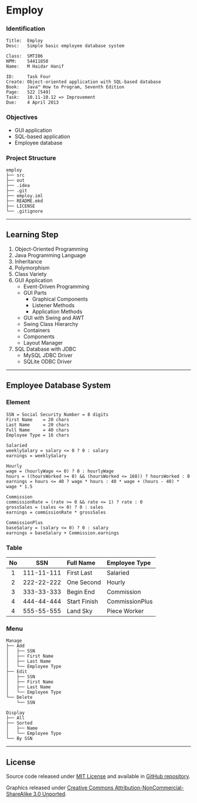 Employ
======

### Identification

```
Title:  Employ
Desc:   Simple basic employee database system

Class:  SMTI06
NPM:    54411850
Name:   M Haidar Hanif

ID:     Task Four
Create: Object-oriented application with SQL-based database
Book:   Java™ How to Program, Seventh Edition
Page:   522 [549]
Task:   10.11-10.12 => Improvement
Due:    4 April 2013
```

### Objectives

- GUI application
- SQL-based application
- Employee database

### Project Structure

```
employ
├── src
├── out
├── .idea
├── .git
├── employ.iml
├── README.mkd
├── LICENSE
└── .gitignore
```

*  *  *  *  *  *  *  *  *  *  *  *  *  *  *  *  *  *  *  *  *  *  *  *  *

Learning Step
-------------

1. Object-Oriented Programming
2. Java Programming Language
3. Inheritance
4. Polymorphism
5. Class Variety
6. GUI Application
   - Event-Driven Programming
   - GUI Parts
     - Graphical Components
     - Listener Methods
     - Application Methods
   - GUI with Swing and AWT
   - Swing Class Hierarchy
   - Containers
   - Components
   - Layout Manager
7. SQL Database with JDBC
   - MySQL JDBC Driver
   - SQLite ODBC Driver

*  *  *  *  *  *  *  *  *  *  *  *  *  *  *  *  *  *  *  *  *  *  *  *  *

Employee Database System
------------------------

### Element

```
SSN = Social Security Number = 8 digits
First Name    = 20 chars
Last Name     = 20 chars
Full Name     = 40 chars
Employee Type = 16 chars
```

```
Salaried
weeklySalary = salary <= 0 ? 0 : salary
earnings = weeklySalary

Hourly
wage = (hourlyWage <= 0) ? 0 : hourlyWage
hours = ((hoursWorked >= 0) && (hoursWorked <= 168)) ? hoursWorked : 0
earnings = hours <= 40 ? wage * hours : 40 * wage + (hours - 40) * wage * 1.5

Commission
commissionRate = (rate >= 0 && rate <= 1) ? rate : 0
grossSales = (sales <= 0) ? 0 : sales
earnings = commissionRate * grossSales

CommissionPlus
baseSalary = (salary <= 0) ? 0 : salary
earnings = baseSalary + Commission.earnings
```

### Table

| No | SSN        | Full Name    | Employee Type   |
|:--:|:----------:|:------------ |:--------------- |
| 1  | 111-11-111 | First Last   | Salaried        |
| 2  | 222-22-222 | One Second   | Hourly          |
| 3  | 333-33-333 | Begin End    | Commission      |
| 4  | 444-44-444 | Start Finish | CommissionPlus  |
| 4  | 555-55-555 | Land Sky     | Piece Worker    |

### Menu

```
Manage
├── Add
│   ├── SSN
│   ├── First Name
│   ├── Last Name
│   └── Employee Type
├── Edit
│   ├── SSN
│   ├── First Name
│   ├── Last Name
│   └── Employee Type
└── Delete
    └── SSN

Display
├── All
├── Sorted
│   ├── Name
│   └── Employee Type
└── By SSN
```

*  *  *  *  *  *  *  *  *  *  *  *  *  *  *  *  *  *  *  *  *  *  *  *  *

License
-------

Source code released under [MIT License](LICENSE) and available in [GitHub repository](https://github.com/mhaidarh/employ).

Graphics released under [Creative Commons Attribution-NonCommercial-ShareAlike 3.0 Unported](http://creativecommons.org/licenses/by-nc-sa/3.0).

